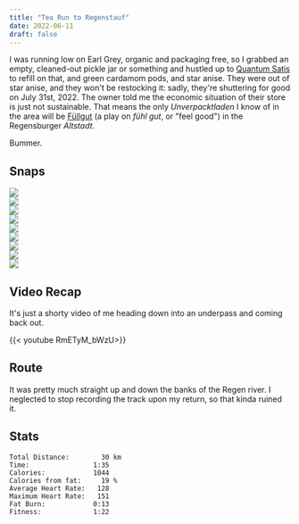 ```yaml
---
title: "Tea Run to Regenstauf"
date: 2022-06-11
draft: false
---
```

I was running low on Earl Grey, organic and packaging free, so I grabbed an empty, cleaned-out pickle jar or something and hustled up to [Quantum Satis](https://www.quantum-satis.de/) to refill on that, and green cardamom pods, and star anise.  They were out of star anise, and they won't be restocking it:  sadly, they're shuttering for good on July 31st, 2022.  The owner told me the economic situation of their store is just not sustainable.  That means the only *Unverpacktladen* I know of in the area will be [Füllgut](https://fuellgutregensburg.de/) (a play on *fühl gut*, or "feel good") in the Regensburger *Altstadt*.  

Bummer.



## Snaps

![](20220611_091333_IMG_20220611_091332104_s.jpg)  
![](20220611_092228_IMG220611-092228F.JPG_s.jpg)  
![](20220611_093448_IMG220611-093448F.JPG_s.jpg)  
![](20220611_093708_IMG220611-093708F.JPG_s.jpg)  
![](20220611_094417_IMG220611-094417F.JPG_s.jpg)  
![](20220611_095304_IMG220611-095304F.JPG_s.jpg)  
![](20220611_100440_IMG_20220611_100440688_s.jpg)  
![](20220611_103343_IMG220611-103343F.JPG_s.jpg)  
![](20220611_110538_IMG220611-110538F.JPG_s.jpg)  



## Video Recap
It's just a shorty video of me heading down into an underpass and coming back out.

{{< youtube RmETyM_bWzU>}}

## Route
It was pretty much straight up and down the banks of the Regen river.  I neglected to stop recording the track upon my return, so that kinda ruined it.

## Stats

```
Total Distance:        30 km 
Time:                1:35
Calories:            1044
Calories from fat:     19 %
Average Heart Rate:   128
Maximum Heart Rate:   151
Fat Burn:            0:13
Fitness:             1:22
```

